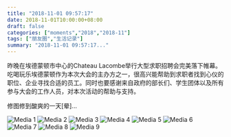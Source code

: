 ```yaml
---
title: "2018-11-01 09:57:17"
date: 2018-11-01T10:00:00+08:00
draft: false
categories: ["moments","2018","2018-11"]
tags: ["朋友圈","生活记录"]
summary: "2018-11-01 09:57:17..."
---
```


昨晚在埃德蒙顿市中心的Chateau Lacombe举行大型求职招聘会完美落下帷幕。吃喝玩乐埃德蒙顿作为本次大会的主办方之一，很高兴能帮助到求职者找到心仪的职位、企业寻找合适的员工。同时也要感谢来自政府的部长们、学生团体以及所有参与大会的工作人员，对本次活动的帮助与支持。

修图修到酸爽的一天[晕]…

![Media 1](/Moments/photos/2018-11-01/201811010957170.jpg)
![Media 2](/Moments/photos/2018-11-01/201811010957171.jpg)
![Media 3](/Moments/photos/2018-11-01/201811010957172.jpg)
![Media 4](/Moments/photos/2018-11-01/201811010957173.jpg)
![Media 5](/Moments/photos/2018-11-01/201811010957174.jpg)
![Media 6](/Moments/photos/2018-11-01/201811010957175.jpg)
![Media 7](/Moments/photos/2018-11-01/201811010957176.jpg)
![Media 8](/Moments/photos/2018-11-01/201811010957177.jpg)
![Media 9](/Moments/photos/2018-11-01/201811010957178.jpg)

